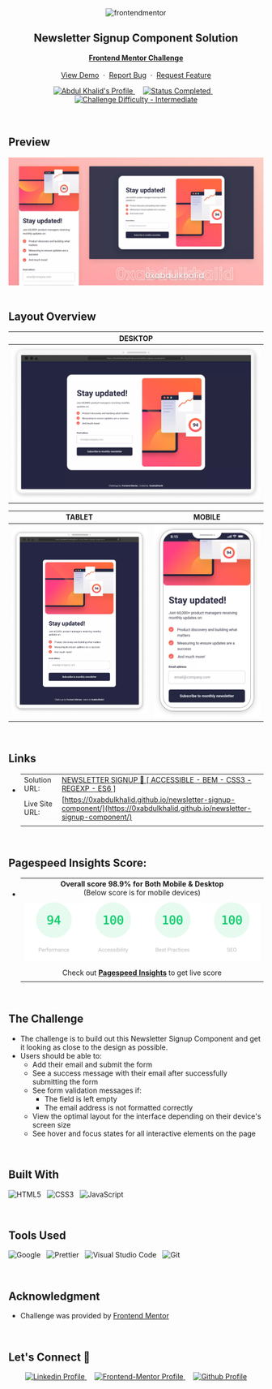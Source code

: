 <div align="center">

  <img src="https://www.frontendmentor.io/static/images/logo-mobile.svg" alt="frontendmentor" width="80">

  <h2 align="center">Newsletter Signup Component Solution</h2>
  <p align="center">
    <a href="https://www.frontendmentor.io/challenges/newsletter-signup-form-with-success-message-3FC1AZbNrv"><strong>Frontend Mentor Challenge</strong></a>
    <br />
    <br />
    <a href="https://0xabdulkhalid.github.io/newsletter-signup-component/">View Demo</a>
    &nbsp;·&nbsp;
    <a href="https://github.com/0xabdulkhalid/newsletter-signup-component/issues">Report Bug</a>
    &nbsp;·&nbsp;
    <a href="https://github.com/0xabdulkhalid/newsletter-signup-component/issues">Request Feature</a>
  </p>
</div>

<!-- Badges -->
<div align="center">
  <!-- Profiles -->
  <a href="https://www.frontendmentor.io/profile/0xabdulkhalid">
    <img src="https://img.shields.io/badge/Profile-0xAbdulKhalid-fefefe?style=for-the-badge&logo=frontendmentor" alt="Abdul Khalid's Profile">
  </a> &nbsp;&nbsp;&nbsp;

  <!-- Status -->
  <a href="#">
    <img src="https://img.shields.io/badge/Status-Completed-00CE80?style=for-the-badge" alt="Status Completed">
  </a> &nbsp;&nbsp;&nbsp;

  <!-- Difficulty -->
  <a href="https://www.frontendmentor.io/challenges?difficulties=1"  >
    <img src="https://img.shields.io/badge/Difficulty-Junior-AAD742?style=for-the-badge&logo=frontendmentor" alt="Challenge Difficulty - Intermediate">
  </a>

</div>
<br />
<br />



## **Preview**

<div align='center'>
<img src='./design/preview.webp' alt='Newsletter Signup Component solution preview image'>
</div>

<br>

## **Layout Overview**

| DESKTOP        |
| :-------------: |
| <img src='./design/desktop.webp' alt='desktop preview'>    |

| TABLET | MOBILE |
| :-----: | :-----: |
| <img src='./design/tablet.webp' width='580px' alt='tablet preview'> | <img src='./design/mobile.webp' alt='mobile preview'> |

<br>

## **Links**

- |||
  | :----- | :----- |
  | Solution URL: | [NEWSLETTER SIGNUP 🎯 [ ACCESSIBLE - BEM - CSS3 - REGEXP - ES6 ]](https://www.frontendmentor.io/solutions/newsletter-signup-accessible-bem-css3-regexp-es6-rEEtvBgzkh) |
  | Live Site URL: | [https://0xabdulkhalid.github.io/newsletter-signup-component/](https://0xabdulkhalid.github.io/newsletter-signup-component/) |
  |||

<br>

## Pagespeed Insights Score:
  
- ||
  | :-----: |
  |  <b>Overall score 98.9% for Both Mobile & Desktop</b><br>(Below score is for mobile devices) |
  | |
  | <img src='./images/pagespeed-insights-score.svg' alt='Scoreboard'> |
  | |
  | Check out [**Pagespeed Insights**](https://pagespeed.web.dev/analysis/https-0xabdulkhalid-github-io-newsletter-signup-component/bci2p5rimd?form_factor=mobile) to get live score |
  ||

<br>


## The Challenge

- The challenge is to build out this Newsletter Signup Component and get it looking as close to the design as possible.
- Users should be able to:
  - Add their email and submit the form
  - See a success message with their email after successfully submitting the form
  - See form validation messages if:
    - The field is left empty
    - The email address is not formatted correctly
  - View the optimal layout for the interface depending on their device's screen size
  - See hover and focus states for all interactive elements on the page


<br>


## **Built With**

 ![HTML5](https://img.shields.io/badge/html5-%23E34F26.svg?style=for-the-badge&logo=html5&logoColor=white) &nbsp; ![CSS3](https://img.shields.io/badge/css3-%231572B6.svg?style=for-the-badge&logo=css3&logoColor=white) &nbsp; ![JavaScript](https://img.shields.io/badge/ES6%20JavaScript%20-%23F7DF1E.svg?style=for-the-badge&logo=javascript&logoColor=black)


<br>

## **Tools Used**

![Google](https://img.shields.io/badge/google-DA4437?style=for-the-badge&logo=google&logoColor=white) &nbsp;  ![Prettier](https://img.shields.io/badge/prettier-1A2C34?style=for-the-badge&logo=prettier&logoColor=F7BA3E) &nbsp; ![Visual Studio Code](https://img.shields.io/badge/VS%20Code-0078d7.svg?style=for-the-badge&logo=visual-studio-code&logoColor=white) &nbsp; ![Git](https://img.shields.io/badge/Git-F05032?style=for-the-badge&logo=git&logoColor=white)

<br>

## **Acknowledgment**

- Challenge was provided by [Frontend Mentor](https://www.frontendmentor.io)

<br>

## **Let's Connect 👋**

<div align=center>

  <a href="https://linkedin.com/in/0xabdulkhalid" >
    <img src="https://img.shields.io/badge/linkedin%20Profile-%2300acee.svg?color=405DE6&style=for-the-badge&logo=linkedin&logoColor=white" alt="Linkedin Profile">
  </a>&nbsp;&nbsp;&nbsp;

  <a href="https://www.frontendmentor.io/profile/0xabdulkhalid" >
    <img src="https://img.shields.io/badge/FEM%20Profile-f8f9f8?style=for-the-badge&logo=Frontend-Mentor&logoColor=black" alt="Frontend-Mentor Profile">
  </a> &nbsp;&nbsp;&nbsp;

  <a href="https://www.github.com/0xabdulkhalid/" >
    <img src="https://img.shields.io/badge/Github%20Profile-131313?style=for-the-badge&logo=github&logoColor=white" alt="Github Profile">
  </a>

</div>

<br>
